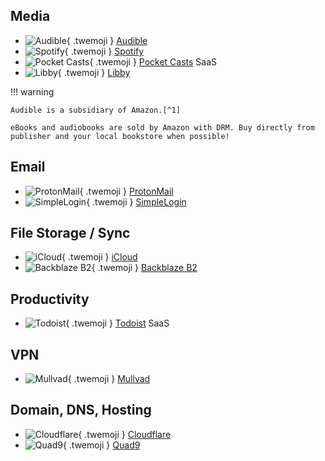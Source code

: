 ## Media

<div class="grid cards" markdown>

- ![Audible](/assets/img/uses-this/icons/Audible.png){ .twemoji } [Audible](https://www.audible.com/)
- ![Spotify](/assets/img/uses-this/icons/Spotify.svg){ .twemoji } [Spotify](https://www.spotify.com/us/)
- ![Pocket Casts](/assets/img/uses-this/icons/Pocket-Casts.svg){ .twemoji } [Pocket Casts](https://pocketcasts.com/) SaaS
- ![Libby](/assets/img/uses-this/icons/Libby.png){ .twemoji } [Libby](https://libbyapp.com)

</div>

!!! warning

    Audible is a subsidiary of Amazon.[^1]   
    
    eBooks and audiobooks are sold by Amazon with DRM. Buy directly from publisher and your local bookstore when possible!

## Email

<div class="grid cards" markdown>

- ![ProtonMail](/assets/img/uses-this/icons/ProtonMail.png){ .twemoji } [ProtonMail](https://protonmail.com/)
- ![SimpleLogin](/assets/img/uses-this/icons/SimpleLogin.svg){ .twemoji } [SimpleLogin](https://simplelogin.io/)

</div>

## File Storage / Sync

<div class="grid cards" markdown>

- ![iCloud](/assets/img/uses-this/icons/iCloud.png){ .twemoji } [iCloud](https://www.icloud.com/)
- ![Backblaze B2](/assets/img/uses-this/icons/Backblaze.svg){ .twemoji } [Backblaze B2](https://www.backblaze.com/b2/cloud-storage.html)

</div>

## Productivity

<div class="grid cards" markdown>

- ![Todoist](/assets/img/uses-this/icons/Todoist.svg){ .twemoji } [Todoist](https://todoist.com/) SaaS

</div>

## VPN

<div class="grid cards" markdown>

- ![Mullvad](/assets/img/uses-this/icons/Mullvad.svg){ .twemoji } [Mullvad](https://mullvad.net/)

</div>
  
## Domain, DNS, Hosting

<div class="grid cards" markdown>

- ![Cloudflare](/assets/img/uses-this/icons/Cloudflare.svg){ .twemoji } [Cloudflare](https://www.cloudflare.com/)
- ![Quad9](/assets/img/uses-this/icons/Quad9.svg){ .twemoji } [Quad9](https://www.quad9.net/)

</div>

[^1]: [Richard Stallman: Reasons not to buy from Amazon](https://stallman.org/amazon.html)